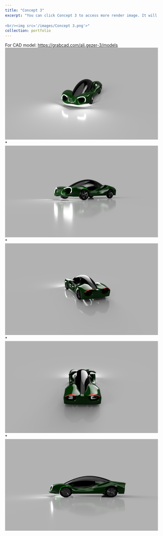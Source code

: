 ```yaml
---
title: "Concept 3"
excerpt: "You can click Concept 3 to access more render image. It will be downloadable soon at grabcad.

<br/><img src='/images/Concept 3.png'>"
collection: portfolio
---
```



For CAD model: https://grabcad.com/ali.gezer-3/models
<br/><img src='/images/c3v1.png'>
*
<br/><img src='/images/c3v2.PNG'>
*
<br/><img src='/images/c3v3.png'>
*
<br/><img src='/images/c3v4.png'>
*
<br/><img src='/images/c3v5.png'>
